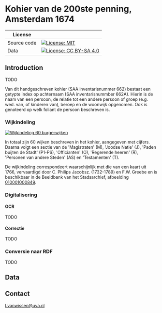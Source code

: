 # Kohier van de 200ste penning, Amsterdam 1674

|License |                                                                                                                                                   |
| ----------- | ------------------------------------------------------------------------------------------------------------------------------------------------- |
| Source code | [![License: MIT](https://img.shields.io/badge/License-MIT-yellow.svg)](https://opensource.org/licenses/MIT)                                       |
| Data        | [![License: CC BY-SA 4.0](https://img.shields.io/badge/License-CC%20BY--SA%204.0-lightgrey.svg)](https://creativecommons.org/licenses/by-sa/4.0/) |


## Introduction

TODO

Van dit handgeschreven kohier (SAA inventarisnummer 662) bestaat een getypte index op achternaam (SAA inventarisnummber 662A). Hierin is de naam van een persoon, de relatie tot een andere persoon of groep (e.g. wed. van, of kinderen van), beroep en de woonwijk opgenomen. Ook is genoteerd op welk foliant de persoon beschreven is. 



### Wijkindeling
[![Wijkindeling 60 burgerwijken](https://images.memorix.nl/ams/thumb/250x250/b4b5cd12-031d-bc79-9c07-b6028472026b.jpg)](https://beeldbank.amsterdam.nl/afbeelding/010001000849)

In totaal zijn 60 wijken beschreven in het kohier, aangegeven met cijfers. Daarna volgt een sectie van de 'Magistraten' (M), 'Joodse Natie' (J), 'Paden buijten de Stadt' (P1-P6), 'Officianten' (O), 'Regerende heeren' (R), 'Personen van andere Steden' (AS) en 'Testamenten' (T). 

De wijkindeling correspondeert waarschijnlijk met die van een kaart uit 1766, vervaardigd door C. Philips Jacobsz. (1732-1789) en F.W. Greebe en is beschikbaar in de Beeldbank van het Stadsarchief, afbeelding [010001000849](https://beeldbank.amsterdam.nl/afbeelding/010001000849). 

### Digitalisering

#### OCR

TODO

#### Correctie

TODO

### Conversie naar RDF

TODO

## Data

## Contact

[l.vanwissen@uva.nl](mailto:l.vanwissen@uva.nl)







